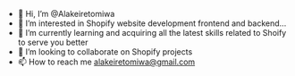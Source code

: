 - 👋 Hi, I’m @Alakeiretomiwa
- 👀 I’m interested in Shopify website development frontend and backend...
- 🌱 I’m currently learning and acquiring all the latest skills related to Shoify to serve you better
- 💞️ I’m looking to collaborate on Shopify projects
- 📫 How to reach me alakeiretomiwa@gmail.com

<!---
Alakeiretomiwa/Alakeiretomiwa is a ✨ special ✨ repository because its `README.md` (this file) appears on your GitHub profile.
You can click the Preview link to take a look at your changes.
--->
